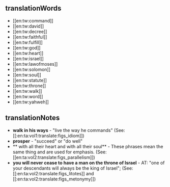 ## translationWords

* [[en:tw:command]]
* [[en:tw:david]]
* [[en:tw:decree]]
* [[en:tw:faithful]]
* [[en:tw:fulfill]]
* [[en:tw:god]]
* [[en:tw:heart]]
* [[en:tw:israel]]
* [[en:tw:lawofmoses]]
* [[en:tw:solomon]]
* [[en:tw:soul]]
* [[en:tw:statute]]
* [[en:tw:throne]]
* [[en:tw:walk]]
* [[en:tw:word]]
* [[en:tw:yahweh]]

## translationNotes

* **walk in his ways** - "live the way he commands" (See: [[:en:ta:vol1:translate:figs_idiom]])
* **prosper** - "succeed" or "do well"
* ** with all their heart and with all their soul** - These phrases mean the same thing and are used for emphasis. (See: [[en:ta:vol2:translate:figs_parallelism]])
* **you will never cease to have a man on the throne of Israel** - AT: "one of your descendants will always be the king of Israel"; (See: [[:en:ta:vol2:translate:figs_litotes]] and [[:en:ta:vol2:translate:figs_metonymy]])
